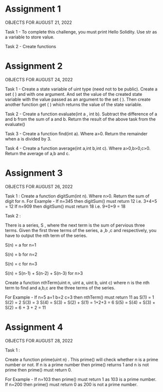 # Assignment 1

OBJECTS FOR AUGUST 21, 2022

Task 1 - To complete this challenge, you must print Hello Solidity. Use str as a variable to store value.

Task 2 - Create functions

# Assignment 2

OBJECTS FOR AUGUST 24, 2022

Task 1 - Create a state variable of uint type (need not to be public). Create a set ( ) and with one argument. And set the value of the created state variable with the value passed as an argument to the set ( ). Then create another function get ( ) which returns the value of the state variable.

Task 2 - Create a function evaluate(int a , int b).
Subtract the difference of a and b from the sum of a and b.
Return the result of the above task from the evaluate()

Task 3 - Create a function find(int a). Where a>0.
Return the remainder when a is divided by 3.

Task 4 - Create a function average(int a,int b,int c). Where a>0,b>0,c>0.
Return the average of a,b and c.

# Assignment 3

OBJECTS FOR AUGUST 26, 2022

Task 1 :
Create a function digitSum(int n). Where n>0.
Return the sum of digit for n.
For Example - If n=345 then digitSum() must return 12 i.e. 3+4+5 = 12
If n=909 then digitSum() must return 18 i.e. 9+0+9 = 18

Task 2 :

There is a series, S , where the next term is the sum of pervious three terms. Given the first three terms of the series, a ,b ,c and respectively, you have to output the nth term of the series.

S(n) = a for n=1

S(n) = b for n=2

S(n) = c for n=3

S(n) = S(n-1) + S(n-2) + S(n-3) for n>3

Create a function nthTerm(uint n, uint a, uint b, uint c) where n is the nth term to find and a,b,c are the three terms of the series.

For Example - If n=5 a=1 b=2 c=3 then nthTerm() must return 11 as S(1) = 1 S(2) = 2
S(3) = 3 S(4) = S(3) + S(2) + S(1) = 1+2+3 = 6 S(5) = S(4) + S(3) + S(2) = 6 + 3 + 2 = 11

# Assignment 4

OBJECTS FOR AUGUST 28, 2022

Task 1 :

Create a function prime(uint n) . This prime() will check whether n is a prime number or not.
If n is a prime number then prime() returns 1 and n is not prime then prime() must return 0.

For Example - If n=103 then prime() must return 1 as 103 is a prime number. If n=200 then prime() must return 0 as 200 is not a prime number.
